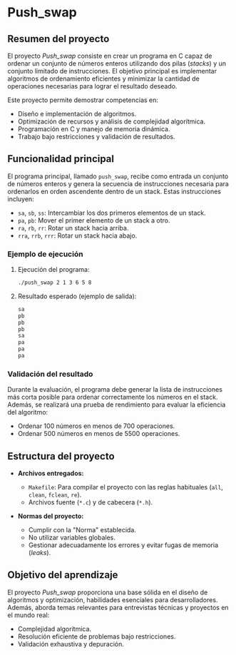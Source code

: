 # Push_swap

## Resumen del proyecto

El proyecto *Push_swap* consiste en crear un programa en C capaz de ordenar un conjunto de números enteros utilizando dos pilas (*stacks*) y un conjunto limitado de instrucciones. El objetivo principal es implementar algoritmos de ordenamiento eficientes y minimizar la cantidad de operaciones necesarias para lograr el resultado deseado.

Este proyecto permite demostrar competencias en:

- Diseño e implementación de algoritmos.
- Optimización de recursos y análisis de complejidad algorítmica.
- Programación en C y manejo de memoria dinámica.
- Trabajo bajo restricciones y validación de resultados.

## Funcionalidad principal

El programa principal, llamado `push_swap`, recibe como entrada un conjunto de números enteros y genera la secuencia de instrucciones necesaria para ordenarlos en orden ascendente dentro de un stack. Estas instrucciones incluyen:

- `sa`, `sb`, `ss`: Intercambiar los dos primeros elementos de un stack.
- `pa`, `pb`: Mover el primer elemento de un stack a otro.
- `ra`, `rb`, `rr`: Rotar un stack hacia arriba.
- `rra`, `rrb`, `rrr`: Rotar un stack hacia abajo.

### Ejemplo de ejecución

1. Ejecución del programa:
   ```bash
   ./push_swap 2 1 3 6 5 8
   ```

2. Resultado esperado (ejemplo de salida):
   ```bash
   sa
   pb
   pb
   pb
   sa
   pa
   pa
   pa
   ```

### Validación del resultado

Durante la evaluación, el programa debe generar la lista de instrucciones más corta posible para ordenar correctamente los números en el stack. Además, se realizará una prueba de rendimiento para evaluar la eficiencia del algoritmo:

- Ordenar 100 números en menos de 700 operaciones.
- Ordenar 500 números en menos de 5500 operaciones.

## Estructura del proyecto

- **Archivos entregados:**
  - `Makefile`: Para compilar el proyecto con las reglas habituales (`all`, `clean`, `fclean`, `re`).
  - Archivos fuente (`*.c`) y de cabecera (`*.h`).

- **Normas del proyecto:**
  - Cumplir con la "Norma" establecida.
  - No utilizar variables globales.
  - Gestionar adecuadamente los errores y evitar fugas de memoria (*leaks*).

## Objetivo del aprendizaje

El proyecto *Push_swap* proporciona una base sólida en el diseño de algoritmos y optimización, habilidades esenciales para desarrolladores. Además, aborda temas relevantes para entrevistas técnicas y proyectos en el mundo real:

- Complejidad algorítmica.
- Resolución eficiente de problemas bajo restricciones.
- Validación exhaustiva y depuración.

